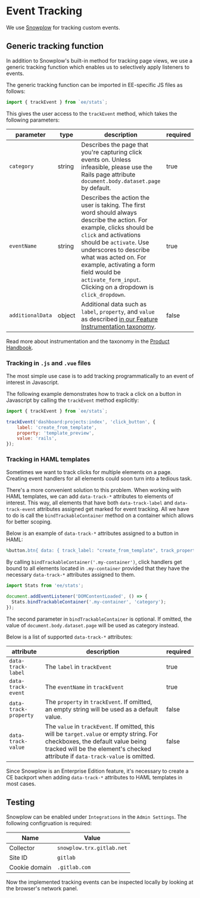 # Event Tracking

We use [Snowplow](https://github.com/snowplow/snowplow) for tracking custom events.

## Generic tracking function

In addition to Snowplow's built-in method for tracking page views, we use a generic tracking function which enables us to selectively apply listeners to events.

The generic tracking function can be imported in EE-specific JS files as follows:

```javascript
import { trackEvent } from `ee/stats`;
```

This gives the user access to the `trackEvent` method, which takes the following parameters:

| parameter        | type   | description                                                                                                                                                                                                                                                                                                                            | required |
| ---------------- | ------ | -------------------------------------------------------------------------------------------------------------------------------------------------------------------------------------------------------------------------------------------------------------------------------------------------------------------------------------- | -------- |
| `category`       | string | Describes the page that you're capturing click events on. Unless infeasible, please use the Rails page attribute `document.body.dataset.page` by default.                                                                                                                                                                              | true     |
| `eventName`      | string | Describes the action the user is taking. The first word should always describe the action. For example, clicks should be `click` and activations should be `activate`. Use underscores to describe what was acted on. For example, activating a form field would be `activate_form_input`. Clicking on a dropdown is `click_dropdown`. | true     |
| `additionalData` | object | Additional data such as `label`, `property`, and `value` as described [in our Feature Instrumentation taxonomy](https://about.gitlab.com/handbook/product/feature-instrumentation/#taxonomy).                                                                                                                                          | false    |

Read more about instrumentation and the taxonomy in the [Product Handbook](https://about.gitlab.com/handbook/product/feature-instrumentation).

### Tracking in `.js` and `.vue` files

The most simple use case is to add tracking programmatically to an event of interest in Javascript.

The following example demonstrates how to track a click on a button in Javascript by calling the `trackEvent` method explicitly:

```javascript
import { trackEvent } from `ee/stats`;

trackEvent('dashboard:projects:index', 'click_button', {
    label: 'create_from_template',
    property: 'template_preview',
    value: 'rails',
});
```

### Tracking in HAML templates

Sometimes we want to track clicks for multiple elements on a page. Creating event handlers for all elements could soon turn into a tedious task.

There's a more convenient solution to this problem. When working with HAML templates, we can add `data-track-*` attributes to elements of interest. This way, all elements that have both `data-track-label` and `data-track-event` attributes assigned get marked for event tracking. All we have to do is call the `bindTrackableContainer` method on a container which allows for better scoping.

Below is an example of `data-track-*` attributes assigned to a button in HAML:

```ruby
%button.btn{ data: { track_label: "create_from_template", track_property: "template_preview", track_event: "click_button", track_value: "my-template" } }
```

By calling `bindTrackableContainer('.my-container')`, click handlers get bound to all elements located in `.my-container` provided that they have the necessary `data-track-*` attributes assigned to them.

```javascript
import Stats from 'ee/stats';

document.addEventListener('DOMContentLoaded', () => {
  Stats.bindTrackableContainer('.my-container', 'category');
});
```

The second parameter in `bindTrackableContainer` is optional. If omitted, the value of `document.body.dataset.page` will be used as category instead.

Below is a list of supported `data-track-*` attributes:

| attribute             | description                                                                                                                                                                                                     | required |
| --------------------- | --------------------------------------------------------------------------------------------------------------------------------------------------------------------------------------------------------------- | -------- |
| `data-track-label`    | The `label` in `trackEvent`                                                                                                                                                                                     | true     |
| `data-track-event`    | The `eventName` in `trackEvent`                                                                                                                                                                                 | true     |
| `data-track-property` | The `property` in `trackEvent`. If omitted, an empty string will be used as a default value.                                                                                                                    | false    |
| `data-track-value`    | The `value` in `trackEvent`. If omitted, this will be `target.value` or empty string. For checkboxes, the default value being tracked will be the element's checked attribute if `data-track-value` is omitted. | false    |

Since Snowplow is an Enterprise Edition feature, it's necessary to create a CE backport when adding `data-track-*` attributes to HAML templates in most cases.

## Testing

Snowplow can be enabled under `Integrations` in the `Admin Settings`. The following configruation is required:

| Name          | Value                     |
| ------------- | ------------------------- |
| Collector     | `snowplow.trx.gitlab.net` |
| Site ID       | `gitlab`                  |
| Cookie domain | `.gitlab.com`             |

Now the implemented tracking events can be inspected locally by looking at the browser's network panel.
